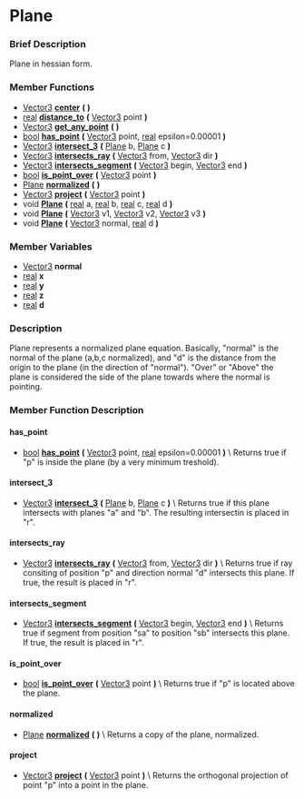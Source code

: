 #  Plane  

###  Brief Description  
Plane in hessian form.

###  Member Functions 
  * [Vector3](class_vector3)  **[center](#center)**  **(** **)**
  * [real](class_real)  **[distance_to](#distance_to)**  **(** [Vector3](class_vector3) point  **)**
  * [Vector3](class_vector3)  **[get_any_point](#get_any_point)**  **(** **)**
  * [bool](class_bool)  **[has_point](#has_point)**  **(** [Vector3](class_vector3) point, [real](class_real) epsilon=0.00001  **)**
  * [Vector3](class_vector3)  **[intersect_3](#intersect_3)**  **(** [Plane](class_plane) b, [Plane](class_plane) c  **)**
  * [Vector3](class_vector3)  **[intersects_ray](#intersects_ray)**  **(** [Vector3](class_vector3) from, [Vector3](class_vector3) dir  **)**
  * [Vector3](class_vector3)  **[intersects_segment](#intersects_segment)**  **(** [Vector3](class_vector3) begin, [Vector3](class_vector3) end  **)**
  * [bool](class_bool)  **[is_point_over](#is_point_over)**  **(** [Vector3](class_vector3) point  **)**
  * [Plane](class_plane)  **[normalized](#normalized)**  **(** **)**
  * [Vector3](class_vector3)  **[project](#project)**  **(** [Vector3](class_vector3) point  **)**
  * void  **[Plane](#Plane)**  **(** [real](class_real) a, [real](class_real) b, [real](class_real) c, [real](class_real) d  **)**
  * void  **[Plane](#Plane)**  **(** [Vector3](class_vector3) v1, [Vector3](class_vector3) v2, [Vector3](class_vector3) v3  **)**
  * void  **[Plane](#Plane)**  **(** [Vector3](class_vector3) normal, [real](class_real) d  **)**

###  Member Variables  
  * [Vector3](class_vector3) **normal**
  * [real](class_real) **x**
  * [real](class_real) **y**
  * [real](class_real) **z**
  * [real](class_real) **d**

###  Description  
Plane represents a normalized plane equation. Basically, "normal" is the normal of the plane (a,b,c normalized), and "d" is the distance from the origin to the plane (in the direction of "normal"). "Over" or "Above" the plane is considered the side of the plane towards where the normal is pointing.

###  Member Function Description  

#### <a name="has_point">has_point</a>
  * [bool](class_bool)  **[has_point](#has_point)**  **(** [Vector3](class_vector3) point, [real](class_real) epsilon=0.00001  **)**
\\
Returns true if "p" is inside the plane (by a very minimum treshold).

#### <a name="intersect_3">intersect_3</a>
  * [Vector3](class_vector3)  **[intersect_3](#intersect_3)**  **(** [Plane](class_plane) b, [Plane](class_plane) c  **)**
\\
Returns true if this plane intersects with planes "a" and "b". The resulting intersectin is placed in "r".

#### <a name="intersects_ray">intersects_ray</a>
  * [Vector3](class_vector3)  **[intersects_ray](#intersects_ray)**  **(** [Vector3](class_vector3) from, [Vector3](class_vector3) dir  **)**
\\
Returns true if ray consiting of position "p" and direction normal "d" intersects this plane. If true, the result is placed in "r".

#### <a name="intersects_segment">intersects_segment</a>
  * [Vector3](class_vector3)  **[intersects_segment](#intersects_segment)**  **(** [Vector3](class_vector3) begin, [Vector3](class_vector3) end  **)**
\\
Returns true if segment from position "sa" to position "sb" intersects this plane. If true, the result is placed in "r".

#### <a name="is_point_over">is_point_over</a>
  * [bool](class_bool)  **[is_point_over](#is_point_over)**  **(** [Vector3](class_vector3) point  **)**
\\
Returns true if "p" is located above the plane.

#### <a name="normalized">normalized</a>
  * [Plane](class_plane)  **[normalized](#normalized)**  **(** **)**
\\
Returns a copy of the plane, normalized.

#### <a name="project">project</a>
  * [Vector3](class_vector3)  **[project](#project)**  **(** [Vector3](class_vector3) point  **)**
\\
Returns the orthogonal projection of point "p" into a point in the plane.
